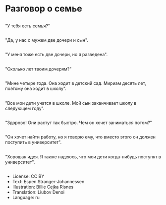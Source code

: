 # Разговор о семье

##
"У тебя есть семья?"

##
"Да, у нас с мужем две дочери и сын".

##
"У меня тоже есть две дочери, но я разведена".

##
"Сколько лет твоим дочерям?"

##
"Мине четыре года. Она ходит в детский сад. Мириам десять лет, поэтому она ходит в школу".

##
"Все мои дети учатся в школе. Мой сын заканчивает школу в следующем году".

##
"Здорово! Они растут так быстро. Чем он хочет заниматься потом?"

##
"Он хочет найти работу, но я говорю ему, что вместо этого он должен поступить в университет".

##
"Хорошая идея. Я также надеюсь, что мои дети когда-нибудь поступят в университет".

##
* License: CC BY
* Text: Espen Stranger-Johannessen
* Illustration: Billie Cejka Risnes
* Translation: Liubov Denoi
* Language: ru
